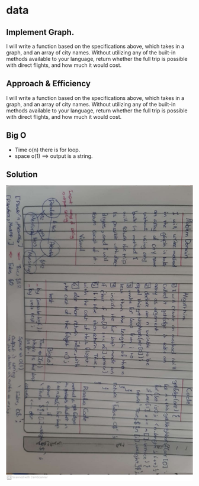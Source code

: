 # data
## Implement Graph.
I will write a function based on the specifications above, which takes in a graph, and an array of city names. Without utilizing any of the built-in methods available to your language, return whether the full trip is possible with direct flights, and how much it would cost.
## Approach & Efficiency
I will write a function based on the specifications above, which takes in a graph, and an array of city names. Without utilizing any of the built-in methods available to your language, return whether the full trip is possible with direct flights, and how much it would cost.
## Big O
- Time o(n)  there is for loop.
- space o(1) ==> output is a string.

## Solution
![Solution](/assets/cc37.jpeg)
